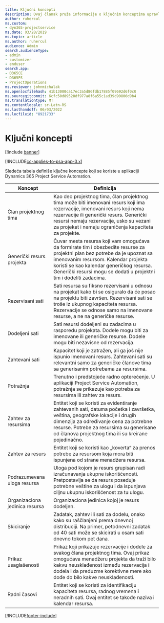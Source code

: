 ```yaml
---
title: Ključni koncepti
description: Ovaj članak pruža informacije o ključnim konceptima upravljanja resursima u automatizaciji projektne usluge.
author: ruhercul
ms.custom:
- dyn365-projectservice
ms.date: 03/28/2019
ms.topic: article
ms.author: ruhercul
audience: Admin
search.audienceType:
- admin
- customizer
- enduser
search.app:
- D365CE
- D365PS
- ProjectOperations
ms.reviewer: johnmichalak
ms.openlocfilehash: 41b13000ca17ec3a5d86fdb17885f09692d6f0c0
ms.sourcegitcommit: 6cfc50d89528df977a8f6a55c1ad39d99800d9b4
ms.translationtype: MT
ms.contentlocale: sr-Latn-RS
ms.lasthandoff: 06/03/2022
ms.locfileid: "8921733"
---
```

# <a name="key-concepts"></a>Ključni koncepti

[!include [banner](../includes/psa-now-project-operations.md)]

[!INCLUDE[cc-applies-to-psa-app-3.x](../includes/cc-applies-to-psa-app-3x.md)]

Sledeća tabela definiše ključne koncepte koji se koriste u aplikaciji Dynamics 365 Project Service Automation.

| Koncept                    | Definicija |
|----------------------------|------------|
| Član projektnog tima        | Kao deo projektnog tima, član projektnog tima može biti imenovani resurs koji ima rezervacije, imenovani resurs koji nema rezervacije ili generički resurs. Generički resursi nemaju rezervacije, usko su vezani za projekat i nemaju ograničenja kapaciteta za projekte. |
| Generički resurs projekta   | Čuvar mesta resursa koji vam omogućava da formirate tim i obezbedite resurse za projektni plan bez potrebe da je upoznat sa imenovanim resursom. Kalendar projekta koristi se kao kalendar generičkog resursa. Generički resursi mogu se dodati u projektni tim i dodeliti zadacima. |
| Rezervisani sati               | Sati resursa su fiksno rezervisani u odnosu na projekat kako bi se osiguralo da će posao na projektu biti završen. Rezervisani sati se troše iz ukupnog kapaciteta resursa. Rezervacije se odnose samo na imenovane resurse, a ne na generičke resurse. |
| Dodeljeni sati             | Sati resursi dodeljeni su zadacima u rasporedu projekata. Dodele mogu biti za imenovane ili generičke resurse. Dodele mogu biti nezavisne od rezervacija. |
| Zahtevani sati             | Kapacitet koji je zatražen, ali ga još nije ispunio imenovani resurs. Zahtevani sati su relevantni samo za generičke članove tima sa generisanim potrebama za resursima. |
| Potražnja                     | Trenutno i predstojeće radno opterećenje. U aplikaciji Project Service Automation, potražnja se prikazuje kao potreba za resursima ili zahtev za resurs. |
| Zahtev za resursima       | Entitet koji se koristi za evidentiranje zahtevanih sati, datuma početka i završetka, veština, geografske lokacije i drugih dimenzija za određivanje cena za potrebne resurse. Potrebe za resursima su generisane od članova projektnog tima ili su kreirane pojedinačno. |
| Zahtev za resurs           | Entitet koji se koristi kao „koverta“ za prenos potrebe za resursom koja mora biti ispunjena od strane menadžera resursa. |
| Podrazumevana uloga resursa      | Uloga pod kojom je resurs grupisan radi izračunavanja ukupne iskorišćenosti. Pretpostavlja se da resurs poseduje potrebne veštine za ulogu i da ispunjava ciljnu ukupnu iskorišćenost za tu ulogu. |
| Organizaciona jedinica resursa | Organizaciona jedinica kojoj je resurs dodeljen. |
| Skiciranje                    | Zadatak, zahtev ili sati za dodelu, onako kako su raščlanjeni prema dnevnoj distribuciji. Na primer, petodnevni zadatak od 40 sati može se skicirati u osam sati dnevno tokom pet dana. |
| Prikaz usaglašenosti        | Prikaz koji prikazuje rezervacije i dodele za svakog člana projektnog tima. Ovaj prikaz omogućava menadžeru projekta da traži bilo kakvu neusklađenost između rezervacija i dodela i da preduzme korektivne mere ako dođe do bilo kakve neusklađenosti. |
| Radni časovi                 | Entitet koji se koristi za identifikaciju kapaciteta resursa, radnog vremena i neradnih sati. Ovaj entitet se takođe naziva i kalendar resursa. |


[!INCLUDE[footer-include](../includes/footer-banner.md)]
